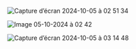 ![Capture d’écran 2024-10-05 à 02 51 34](https://github.com/user-attachments/assets/5c90a35a-8551-4d81-9011-8857155f6b0b)



![Image 05-10-2024 à 02 42](https://github.com/user-attachments/assets/538d4c99-9220-4692-930b-771c6f0a4258)



![Capture d’écran 2024-10-05 à 03 14 48](https://github.com/user-attachments/assets/4e93ae48-d817-4ff7-a6a6-f3582225e24f)
